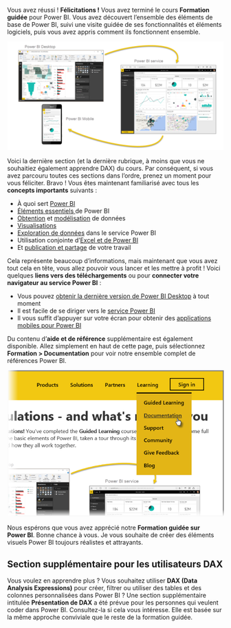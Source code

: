 Vous avez réussi ! **Félicitations !** Vous avez terminé le cours **Formation guidée** pour Power BI. Vous avez découvert l’ensemble des éléments de base de Power BI, suivi une visite guidée de ses fonctionnalités et éléments logiciels, puis vous avez appris comment ils fonctionnent ensemble.

![](media/6-5-guided-learning-completion/c0a0_2.png)

Voici la dernière section (et la dernière rubrique, à moins que vous ne souhaitiez également apprendre DAX) du cours. Par conséquent, si vous avez parcouru toutes ces sections dans l’ordre, prenez un moment pour vous féliciter. Bravo ! Vous êtes maintenant familiarisé avec tous les **concepts importants** suivants :

* À quoi sert [Power BI](../gettingstarted.yml#step-1)
* [Éléments essentiels ](../gettingstarted.yml#step-3) de Power BI
* [Obtention](../gettingdata.yml#step-3) et [modélisation](../modeling.yml#step-1) de données
* [Visualisations](../visualizations.yml#step-1)
* [Exploration de données](../exploringdata.yml#step-1) dans le service Power BI
* Utilisation conjointe d’[Excel et de Power BI](../powerbiandexcel.yml#step-1)
* Et [publication et partage](../publishingandsharing.yml#step-1) de votre travail

Cela représente beaucoup d’informations, mais maintenant que vous avez tout cela en tête, vous allez pouvoir vous lancer et les mettre à profit ! Voici quelques **liens vers des téléchargements** ou pour **connecter votre navigateur au service Power BI** :

* Vous pouvez [obtenir la dernière version de Power BI Desktop](https://powerbi.microsoft.com/desktop) à tout moment
* Il est facile de se diriger vers le [service Power BI](https://powerbi.microsoft.com/)
* Il vous suffit d’appuyer sur votre écran pour obtenir des [applications mobiles pour Power BI](https://powerbi.microsoft.com/mobile/)

Du contenu d’**aide et de référence** supplémentaire est également disponible. Allez simplement en haut de cette page, puis sélectionnez **Formation > Documentation** pour voir notre ensemble complet de références Power BI.

![](media/6-5-guided-learning-completion/6-5_1.png)

Nous espérons que vous avez apprécié notre **Formation guidée sur Power BI**. Bonne chance à vous. Je vous souhaite de créer des éléments visuels Power BI toujours réalistes et attrayants.

## <a name="one-more-section-for-dax-users"></a>Section supplémentaire pour les utilisateurs DAX
Vous voulez en apprendre plus ? Vous souhaitez utiliser **DAX (Data Analysis Expressions)** pour créer, filtrer ou utiliser des tables et des colonnes personnalisées dans Power BI ? Une section supplémentaire intitulée **Présentation de DAX** a été prévue pour les personnes qui veulent coder dans Power BI. Consultez-la si cela vous intéresse. Elle est basée sur la même approche conviviale que le reste de la formation guidée.

